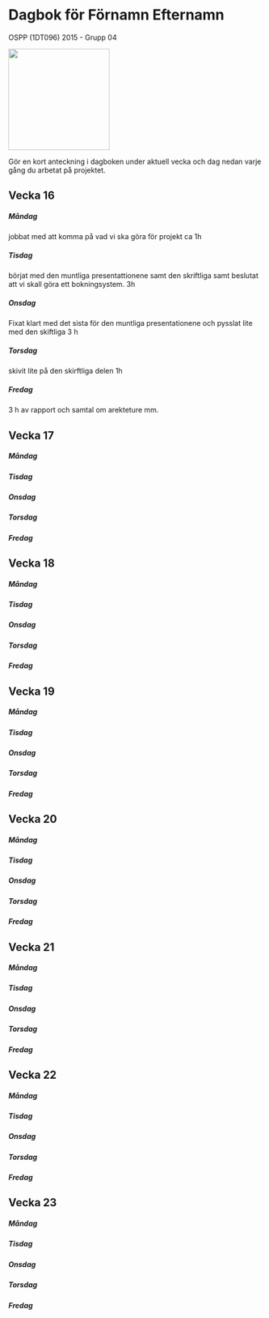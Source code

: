 # Dagbok för Förnamn Efternamn

OSPP (1DT096) 2015 - Grupp 04



<img src="../images/oskar.png" width="200">

Gör en kort anteckning i dagboken under aktuell vecka och dag nedan
varje gång du arbetat på projektet.

## Vecka 16

##### Måndag
jobbat med att komma på vad vi ska göra för projekt ca 1h
##### Tisdag
börjat med den muntliga presentattionene samt den skriftliga samt beslutat att vi skall göra ett bokningsystem. 3h
##### Onsdag
Fixat klart med det sista för den muntliga presentationene och pysslat lite med den skiftliga 3 h 
##### Torsdag
skivit lite på den skirftliga delen 1h
##### Fredag
3 h av rapport och samtal om arekteture mm. 
## Vecka 17

##### Måndag

##### Tisdag

##### Onsdag

##### Torsdag

##### Fredag

## Vecka 18

##### Måndag

##### Tisdag

##### Onsdag

##### Torsdag

##### Fredag

## Vecka 19

##### Måndag

##### Tisdag

##### Onsdag

##### Torsdag

##### Fredag

## Vecka 20

##### Måndag

##### Tisdag

##### Onsdag

##### Torsdag

##### Fredag

## Vecka 21

##### Måndag

##### Tisdag

##### Onsdag

##### Torsdag

##### Fredag

## Vecka 22

##### Måndag

##### Tisdag

##### Onsdag

##### Torsdag

##### Fredag

## Vecka 23

##### Måndag

##### Tisdag

##### Onsdag

##### Torsdag

##### Fredag
